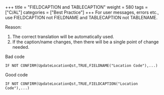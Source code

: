 +++
title = "FIELDCAPTION and TABLECAPTION"
weight = 580
tags = ["C/AL"]
categories = ["Best Practice"]
+++
For user messages, errors etc., use FIELDCAPTION not FIELDNAME and TABLECAPTION not TABLENAME.

Reason:

1. The correct translation will be automatically used.
2. If the caption/name changes, then there will be a single point of change needed.

Bad code

```al
IF NOT CONFIRM(UpdateLocationQst,TRUE,FIELDNAME("Location Code"),...)
```

Good code

```al
IF NOT CONFIRM(UpdateLocationQst,TRUE,FIELDCAPTION("Location Code"),...)
```
